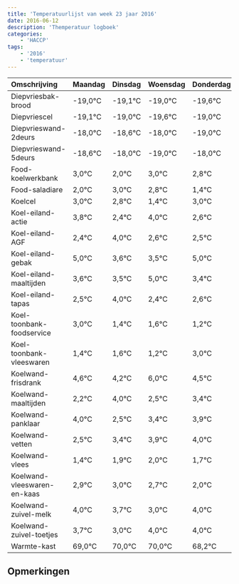 ```yaml
---
title: 'Temperatuurlijst van week 23 jaar 2016'
date: 2016-06-12
description: 'Themperatuur logboek'
categories:
    - 'HACCP'
tags:
    - '2016'
    - 'temperatuur'
---
```

|Omschrijving|Maandag|Dinsdag|Woensdag|Donderdag|Vrijdag|Zaterdag|Zondag|
|:---|:---|:---|:---|:---|:---|:---|:---|
|Diepvriesbak-brood|-19,0°C|-19,1°C|-19,0°C|-19,6°C|-19,0°C|-20,0°C|-19,0°C|
|Diepvriescel|-19,1°C|-19,0°C|-19,6°C|-19,0°C|-20,0°C|-19,0°C|-19,2°C|
|Diepvrieswand-2deurs|-18,0°C|-18,6°C|-18,0°C|-19,0°C|-18,0°C|-18,2°C|-19,6°C|
|Diepvrieswand-5deurs|-18,6°C|-18,0°C|-19,0°C|-18,0°C|-18,2°C|-19,6°C|-18,0°C|
|Food-koelwerkbank|3,0°C|2,0°C|3,0°C|2,8°C|1,4°C|3,0°C|1,6°C|
|Food-saladiare|2,0°C|3,0°C|2,8°C|1,4°C|3,0°C|1,6°C|1,5°C|
|Koelcel|3,0°C|2,8°C|1,4°C|3,0°C|1,6°C|1,5°C|3,0°C|
|Koel-eiland-actie|3,8°C|2,4°C|4,0°C|2,6°C|2,5°C|4,0°C|2,4°C|
|Koel-eiland-AGF|2,4°C|4,0°C|2,6°C|2,5°C|4,0°C|2,4°C|2,6°C|
|Koel-eiland-gebak|5,0°C|3,6°C|3,5°C|5,0°C|3,4°C|3,6°C|3,2°C|
|Koel-eiland-maaltijden|3,6°C|3,5°C|5,0°C|3,4°C|3,6°C|3,2°C|5,0°C|
|Koel-eiland-tapas|2,5°C|4,0°C|2,4°C|2,6°C|2,2°C|4,0°C|2,5°C|
|Koel-toonbank-foodservice|3,0°C|1,4°C|1,6°C|1,2°C|3,0°C|1,5°C|2,4°C|
|Koel-toonbank-vleeswaren|1,4°C|1,6°C|1,2°C|3,0°C|1,5°C|2,4°C|2,9°C|
|Koelwand-frisdrank|4,6°C|4,2°C|6,0°C|4,5°C|5,4°C|5,9°C|6,0°C|
|Koelwand-maaltijden|2,2°C|4,0°C|2,5°C|3,4°C|3,9°C|4,0°C|3,7°C|
|Koelwand-panklaar|4,0°C|2,5°C|3,4°C|3,9°C|4,0°C|3,7°C|3,0°C|
|Koelwand-vetten|2,5°C|3,4°C|3,9°C|4,0°C|3,7°C|3,0°C|4,0°C|
|Koelwand-vlees|1,4°C|1,9°C|2,0°C|1,7°C|1,0°C|2,0°C|2,0°C|
|Koelwand-vleeswaren-en-kaas|2,9°C|3,0°C|2,7°C|2,0°C|3,0°C|3,0°C|1,2°C|
|Koelwand-zuivel-melk|4,0°C|3,7°C|3,0°C|4,0°C|4,0°C|2,2°C|3,8°C|
|Koelwand-zuivel-toetjes|3,7°C|3,0°C|4,0°C|4,0°C|2,2°C|3,8°C|3,4°C|
|Warmte-kast|69,0°C|70,0°C|70,0°C|68,2°C|69,8°C|69,4°C|68,4°C|

## Opmerkingen


